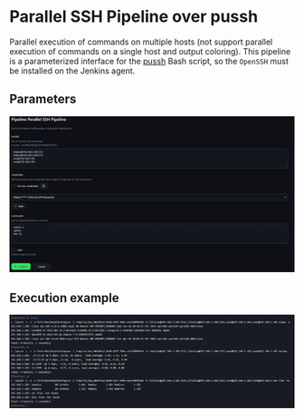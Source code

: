 # Parallel SSH Pipeline over pussh

Parallel execution of commands on multiple hosts (not support parallel execution of commands on a single host and output coloring). This pipeline is a parameterized interface for the [pussh](https://github.com/bearstech/pussh) Bash script, so the `OpenSSH` must be installed on the Jenkins agent.

## Parameters

![](/parallel-ssh-pipeline/img/params.jpg)

## Execution example

![](/parallel-ssh-pipeline/img/execution.jpg)